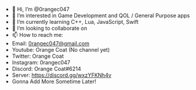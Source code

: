 - 👋 Hi, I’m @0rangec047
- 👀 I’m interested in Game Development and QOL / General Purpose apps
- 🌱 I’m currently learning C++, Lua, JavaScript, Swift
- 💞️ I’m looking to collaborate on 
- 📫 How to reach me:
-   Email: 0rangec047@gmail.com
-   Youtube: Orange Coat  (No channel yet)
-   Twitter: Orange Coat
-   Instagram: 0rangec047
-   Discord: Orange Coat#6214
-   Server: https://discord.gg/wxzYFKNh4v
-   Gonna Add More Sometime Later!

<!---
0rangec047/0rangec047 is a ✨ special ✨ repository because its `README.md` (this file) appears on your GitHub profile.
You can click the Preview link to take a look at your changes.
--->

